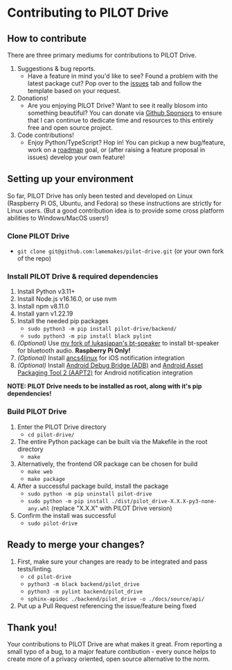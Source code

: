 # Contributing to PILOT Drive

## How to contribute

There are three primary mediums for contributions to PILOT Drive.

1. Suggestions & bug reports.
    - Have a feature in mind you'd like to see? Found a problem with the latest package cut? Pop over to the [issues](https://github.com/signalapp/Signal-Desktop/issues) tab and follow the template based on your request.
1. Donations!
    - Are you enjoying PILOT Drive? Want to see it really blosom into something beautiful? You can donate via [Github Sponsors](https://github.com/sponsors/lamemakes) to ensure that I can continue to dedicate time and resources to this entirely free and open source project. 
1. Code contributions!
    - Enjoy Python/TypeScript? Hop in! You can pickup a new bug/feature, work on a [roadmap](https://pilot-drive.readthedocs.io/en/latest/roadmap.html) goal, or (after raising a feature proposal in issues) develop your own feature!


## Setting up your environment

So far, PILOT Drive has only been tested and developed on Linux (Raspberry Pi OS, Ubuntu, and Fedora) so these instructions are strictly for Linux users. (But a good contribution idea is to provide some cross platform abilities to Windows/MacOS users!)

### Clone PILOT Drive
- `git clone git@github.com:lamemakes/pilot-drive.git` (or your own fork of the repo)

### Install PILOT Drive & required dependencies
1. Install Python v3.11+
1. Install Node.js v16.16.0, or use nvm
1. Install npm v8.11.0
1. Install yarn v1.22.19
1. Install the needed pip packages
    - `sudo python3 -m pip install pilot-drive/backend/`
    - `sudo python3 -m pip install black pylint`
1. _(Optional)_ Use [my fork of lukasjapan's bt-speaker](https://github.com/lamemakes/bt-speaker/blob/master/install.sh) to install bt-speaker for bluetooth audio. **Raspberry Pi Only!**
1. _(Optional)_ Install [ancs4linux](https://github.com/pzmarzly/ancs4linux#running) for iOS notification integration
1. _(Optional)_ Install [Android Debug Bridge (ADB)](https://developer.android.com/studio/command-line/adb) and [Android Asset Packaging Tool 2 (AAPT2)](https://developer.android.com/tools/aapt2) for Android notification integration

**NOTE: PILOT Drive needs to be installed as root, along with it's pip dependencies!**

### Build PILOT Drive
1. Enter the PILOT Drive directory
    - `cd pilot-drive/`
1. The entire Python package can be built via the Makefile in the root directory
    - `make`
1. Alternatively, the frontend OR package can be chosen for build
    - `make web`
    - `make package`
1. After a successful package build, install the package
    - `sudo python -m pip uninstall pilot-drive`
    - `sudo python -m pip install ./dist/pilot_drive-X.X.X-py3-none-any.whl` (replace "X.X.X" with PILOT Drive version)
1. Confirm the install was successful
    - `sudo pilot-drive`

## Ready to merge your changes?
1. First, make sure your changes are ready to be integrated and pass tests/linting.
    - `cd pilot-drive`
    - `python3 -m black backend/pilot_drive`
    - `python3 -m pylint backend/pilot_drive`
    - `sphinx-apidoc ./backend/pilot_drive -o ./docs/source/api/` 
2. Put up a Pull Request referencing the issue/feature being fixed

## Thank you!

Your contributions to PILOT Drive are what makes it great. From reporting a small typo of a bug, to a major feature contibution - every ounce helps to create more of a privacy oriented, open source alternative to the norm.


